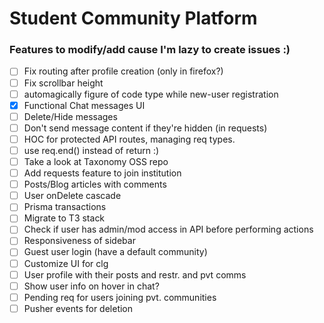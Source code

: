 # Student Community Platform

### Features to modify/add cause I'm lazy to create issues :)

- [ ] Fix routing after profile creation (only in firefox?)
- [ ] Fix scrollbar height
- [ ] automagically figure of code type while new-user registration
- [x] Functional Chat messages UI
- [ ] Delete/Hide messages
- [ ] Don't send message content if they're hidden (in requests)
- [ ] HOC for protected API routes, managing req types.
- [ ] use req.end() instead of return :)
- [ ] Take a look at Taxonomy OSS repo
- [ ] Add requests feature to join institution
- [ ] Posts/Blog articles with comments
- [ ] User onDelete cascade
- [ ] Prisma transactions
- [ ] Migrate to T3 stack
- [ ] Check if user has admin/mod access in API before performing actions
- [ ] Responsiveness of sidebar
- [ ] Guest user login (have a default community)
- [ ] Customize UI for clg
- [ ] User profile with their posts and restr. and pvt comms
- [ ] Show user info on hover in chat?
- [ ] Pending req for users joining pvt. communities
- [ ] Pusher events for deletion

<!-- ![mock](final-year-project-mock.png) -->
